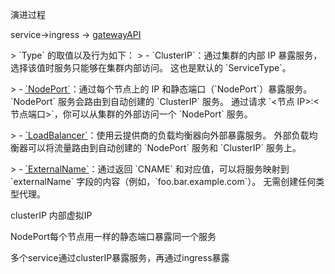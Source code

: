 演进过程

service->ingress -> [gatewayAPI](https://kubernetes.io/blog/2021/04/22/evolving-kubernetes-networking-with-the-gateway-api/)

\> \`Type\` 的取值以及行为如下：
\> \- \`ClusterIP\`：通过集群的内部 IP 暴露服务，选择该值时服务只能够在集群内部访问。 这也是默认的 \`ServiceType\`。

\> \- [\`NodePort\`](https://kubernetes.io/zh/docs/concepts/services-networking/service/#nodeport)：通过每个节点上的 IP 和静态端口（\`NodePort\`）暴露服务。 \`NodePort\` 服务会路由到自动创建的 \`ClusterIP\` 服务。 通过请求 \`<节点 IP>:<节点端口>\`，你可以从集群的外部访问一个 \`NodePort\` 服务。

\> \- [\`LoadBalancer\`](https://kubernetes.io/zh/docs/concepts/services-networking/service/#loadbalancer)：使用云提供商的负载均衡器向外部暴露服务。 外部负载均衡器可以将流量路由到自动创建的 \`NodePort\` 服务和 \`ClusterIP\` 服务上。

\> \- [\`ExternalName\`](https://kubernetes.io/zh/docs/concepts/services-networking/service/#externalname)：通过返回 \`CNAME\` 和对应值，可以将服务映射到 \`externalName\` 字段的内容（例如，\`foo.bar.example.com\`）。 无需创建任何类型代理。

clusterIP 内部虚拟IP

NodePort每个节点用一样的静态端口暴露同一个服务

多个service通过clusterIP暴露服务，再通过ingress暴露